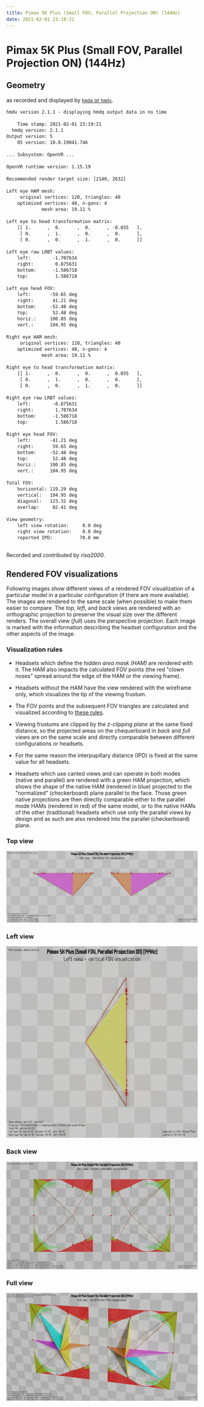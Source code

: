 ```yaml
---
title: Pimax 5K Plus (Small FOV, Parallel Projection ON) (144Hz)
date: 2021-02-01 23:19:21
---
```

# Pimax 5K Plus (Small FOV, Parallel Projection ON) (144Hz)

## Geometry

as recorded and displayed by [`hmdq` or `hmdv`](https://github.com/risa2000/hmdq).
```
hmdv version 2.1.1 - displaying hmdq output data in no time

    Time stamp: 2021-02-01 23:19:21
  hmdq version: 2.1.1
Output version: 5
    OS version: 10.0.19041.746

... Subsystem: OpenVR ...

OpenVR runtime version: 1.15.19

Recommended render target size: [2140, 2632]

Left eye HAM mesh:
     original vertices: 120, triangles: 40
    optimized vertices: 48, n-gons: 4
             mesh area: 19.11 %

Left eye to head transformation matrix:
    [[ 1.      ,  0.      ,  0.      , -0.035   ],
     [ 0.      ,  1.      ,  0.      ,  0.      ],
     [ 0.      ,  0.      ,  1.      ,  0.      ]]

Left eye raw LRBT values:
    left:        -1.707634
    right:        0.875631
    bottom:      -1.586718
    top:          1.586718

Left eye head FOV:
    left:       -59.65 deg
    right:       41.21 deg
    bottom:     -52.48 deg
    top:         52.48 deg
    horiz.:     100.85 deg
    vert.:      104.95 deg

Right eye HAM mesh:
     original vertices: 120, triangles: 40
    optimized vertices: 48, n-gons: 4
             mesh area: 19.11 %

Right eye to head transformation matrix:
    [[ 1.      ,  0.      ,  0.      ,  0.035   ],
     [ 0.      ,  1.      ,  0.      ,  0.      ],
     [ 0.      ,  0.      ,  1.      ,  0.      ]]

Right eye raw LRBT values:
    left:        -0.875631
    right:        1.707634
    bottom:      -1.586718
    top:          1.586718

Right eye head FOV:
    left:       -41.21 deg
    right:       59.65 deg
    bottom:     -52.48 deg
    top:         52.48 deg
    horiz.:     100.85 deg
    vert.:      104.95 deg

Total FOV:
    horizontal: 119.29 deg
    vertical:   104.95 deg
    diagonal:   123.32 deg
    overlap:     82.41 deg

View geometry:
    left view rotation:     0.0 deg
    right view rotation:    0.0 deg
    reported IPD:          70.0 mm


```
Recorded and contributed by _risa2000_.

## Rendered FOV visualizations

Following images show different views of a rendered FOV visualization of a
particular model in a particular configuration (if there are more available).
The images are rendered to the same scale (when possible) to make them easier
to compare. The _top_, _left_, and _back_ views are rendered with an
orthographic projection to preserve the visual size over the different renders.
The overall view (_full_) uses the perspective projection. Each image is marked
with the information describing the headset configuration and the other aspects
of the image.

### Visualization rules

* Headsets which define the _hidden area mask (HAM)_ are rendered with it. The
  HAM also impacts the calculated FOV points (the red "clown noses" spread
  around the edge of the HAM or the viewing frame).

* Headsets without the HAM have the view rendered with the wireframe only, which
  visualizes the tip of the viewing frustum.

* The FOV points and the subsequent FOV triangles are calculated and visualized
  according to [these
  rules](https://risa2000.github.io/vrdocs/docs/hmd_fov_calculation).

* Viewing frustums are clipped by the _z-clipping plane_ at the same fixed
  distance, so the projected areas on the chequerboard in _back_ and _full_
  views are on the same scale and directly comparable between different
  configurations or headsets.

* For the same reason the interpupillary distance (IPD) is fixed at the same
  value for all headsets.

* Headsets which use canted views and can operate in both modes (native and
  parallel) are rendered with a green HAM projection, which shows the shape of
  the native HAM (rendered in blue) projected to the "normalized"
  (checkerboard) plane parallel to the face. Those green native projections are
  then directly comparable either to the parallel mode HAMs (rendered in red)
  of the same model, or to the native HAMs of the other (traditional) headsets
  which use only the parallel views by design and as such are also rendered
  into the parallel (checkerboard) plane.

### Top view
[![Pimax 5K Plus (Small FOV, Parallel Projection ON) (144Hz) - top view](../images/Pimax5KPlus_Small_PP_144Hz_top.dmx.png)](../images/Pimax5KPlus_Small_PP_144Hz_top.dmx.png)

### Left view
[![Pimax 5K Plus (Small FOV, Parallel Projection ON) (144Hz) - left view](../images/Pimax5KPlus_Small_PP_144Hz_left.dmx.png)](../images/Pimax5KPlus_Small_PP_144Hz_left.dmx.png)

### Back view
[![Pimax 5K Plus (Small FOV, Parallel Projection ON) (144Hz) - back view](../images/Pimax5KPlus_Small_PP_144Hz_back.dmx.png)](../images/Pimax5KPlus_Small_PP_144Hz_back.dmx.png)

### Full view
[![Pimax 5K Plus (Small FOV, Parallel Projection ON) (144Hz) - full view](../images/Pimax5KPlus_Small_PP_144Hz_over.dmx.png)](../images/Pimax5KPlus_Small_PP_144Hz_over.dmx.png)

